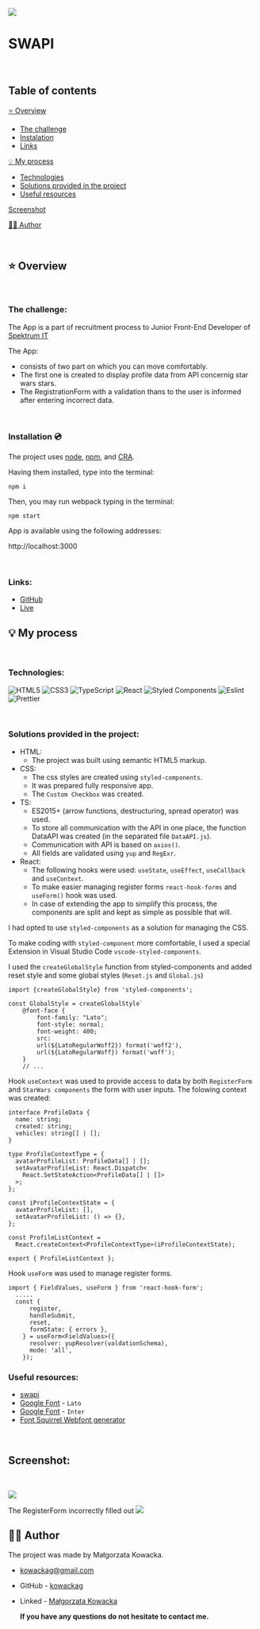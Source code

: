 ![](./public/screen/allinone.jpg)

# SWAPI

&nbsp;

## Table of contents

[⭐ Overview](#⭐-overview)

- [The challenge](#the-challenge)
- [Instalation](#Installation-💿)
- [Links](#links)

[💡 My process](#💡-my-process)

- [Technologies](#Technologies)
- [Solutions provided in the project](#Solutions-provided-in-the-project)
- [Useful resources](#useful-resources)

[Screenshot](#screenshot)

[🙋‍♂️ Author](#🙋‍♂️-author)


&nbsp;

## ⭐ Overview

&nbsp;

### **The challenge:**

The App is a part of recruitment process to Junior Front-End Developer of [Spektrum IT](www.spektrumit.pl) 

The App:

- consists of two part on which you can move comfortably.
- The first one is created to display profile data from API concernig star wars stars.
- The RegistrationForm with a validation thans to the user is informed after entering incorrect data.

&nbsp;

### **Installation 💿**

The project uses [node](https://nodejs.org/en/), [npm](https://www.npmjs.com/), and [CRA](https://create-react-app.dev/).

Having them installed, type into the terminal:

```
npm i
```

Then, you may run webpack typing in the terminal:

```
npm start
```

App is available using the following addresses:

http://localhost:3000

&nbsp;

### **Links:**

- [GitHub](https://github.com/kowackag/swapi)
- [Live](http://kowackag.github.io/swapi)
&nbsp;

## 💡 My process

&nbsp;

### **Technologies:**

![HTML5](https://img.shields.io/badge/html5-%23E34F26.svg?style=for-the-badge&logo=html5&logoColor=white)
![CSS3](https://img.shields.io/badge/css3-%231572B6.svg?style=for-the-badge&logo=css3&logoColor=white)
![TypeScript](https://img.shields.io/badge/TypeScript-007ACC?style=for-the-badge&logo=typescript&logoColor=white)
![React](https://img.shields.io/badge/react-%2320232a.svg?style=for-the-badge&logo=react&logoColor=%2361DAFB)
![Styled Components](https://img.shields.io/badge/styled--components-DB7093?style=for-the-badge&logo=styled-components&logoColor=white)
![Eslint](	https://img.shields.io/badge/eslint-3A33D1?style=for-the-badge&logo=eslint&logoColor=white)
![Prettier](https://img.shields.io/badge/prettier-1A2C34?style=for-the-badge&logo=prettier&logoColor=F7BA3E)

&nbsp;

### **Solutions provided in the project:**

- HTML:
  - The project was built using semantic HTML5 markup.
- CSS:
  - The css styles are created using `styled-components`.
  - It was prepared fully responsive app.
  - The `Custom Checkbox` was created.
- TS:
  - ES2015+ (arrow functions, destructuring, spread operator) was used.
  - To store all communication with the API in one place, the function DataAPI was created (in the separated file `DataAPI.js`).
  - Communication with API is based on `axios()`.
  - All fields are validated using `yup` and `RegExr`.
- React:
  - The following hooks were used: `useState`, `useEffect`, `useCallback` and `useContext`.
  - To make easier managing register forms `react-hook-forms` and `useForm()` hook was used.
  - In case of extending the app to simplify this process, the components are split and kept as simple as possible that will.

I had opted to use `styled-components` as a solution for managing the CSS.

To make coding with `styled-component` more comfortable, I used a special Extension in Visual Studio Code `vscode-styled-components`.

I used the `createGlobalStyle` function from styled-components and added reset style and some global styles (`Reset.js` and `Global.js`)

```
import {createGlobalStyle} from 'styled-components';

const GlobalStyle = createGlobalStyle`
    @font-face {
        font-family: "Lato";
        font-style: normal;
        font-weight: 400;
        src:
        url(${LatoRegularWoff2}) format('woff2'),
        url(${LatoRegularWoff}) format('woff');
    }
    // ...
```

Hook `useContext` was used to provide access to data by both `RegisterForm` and `StarWars components` the form with user inputs. The folowing context was created:

```
interface ProfileData {
  name: string;
  created: string;
  vehicles: string[] | [];
}

type ProfileContextType = {
  avatarProfileList: ProfileData[] | [];
  setAvatarProfileList: React.Dispatch<
    React.SetStateAction<ProfileData[] | []>
  >;
};

const iProfileContextState = {
  avatarProfileList: [],
  setAvatarProfileList: () => {},
};

const ProfileListContext =
  React.createContext<ProfileContextType>(iProfileContextState);

export { ProfileListContext };

```
Hook `useForm` was used to manage register forms.

```
import { FieldValues, useForm } from 'react-hook-form';
  ..... 
  const {
      register,
      handleSubmit,
      reset,
      formState: { errors },
    } = useForm<FieldValues>({
      resolver: yupResolver(valdationSchema),
      mode: 'all',
    });

```

### **Useful resources:**

- [swapi](https://swapi.py4e.com/)
- [Google Font](https://fonts.google.com/specimen/Lato) - `Lato`
- [Google Font](https://fonts.google.com/specimen/Inter) - `Inter`
- [Font Squirrel Webfont generator](https://www.fontsquirrel.com/tools/webfont-generator)

&nbsp;

## **Screenshot:**

&nbsp;

![](./public/screen/formsuccess.jpg)

The RegisterForm incorrectly filled out 
![](./public/screen/formerrors.jpg)

## 🙋‍♂️ Author

The project was made by Małgorzata Kowacka.

- kowackag@gmail.com
- GitHub - [kowackag](https://github.com/kowackag)
- Linked - [Małgorzata Kowacka](https://www.linkedin.com/in/ma%C5%82gorzata-kowacka-0258a812a/)

  **If you have any questions do not hesitate to contact me.**

&nbsp;
